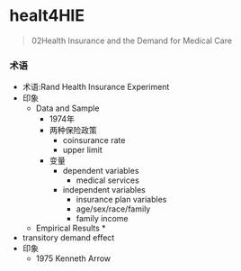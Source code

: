 # healt4HIE

> 02Health Insurance and the Demand for Medical Care

### 术语
- 术语:Rand Health Insurance Experiment
- 印象
  + Data and Sample
    - 1974年
    - 两种保险政策
      * coinsurance rate
      * upper limit 
    - 变量
      * dependent variables
        + medical services
      * independent variables
        + insurance plan variables
        + age/sex/race/family
        + family income
  + Empirical Results
    * 
- transitory demand effect
- 印象
  + 1975 Kenneth Arrow